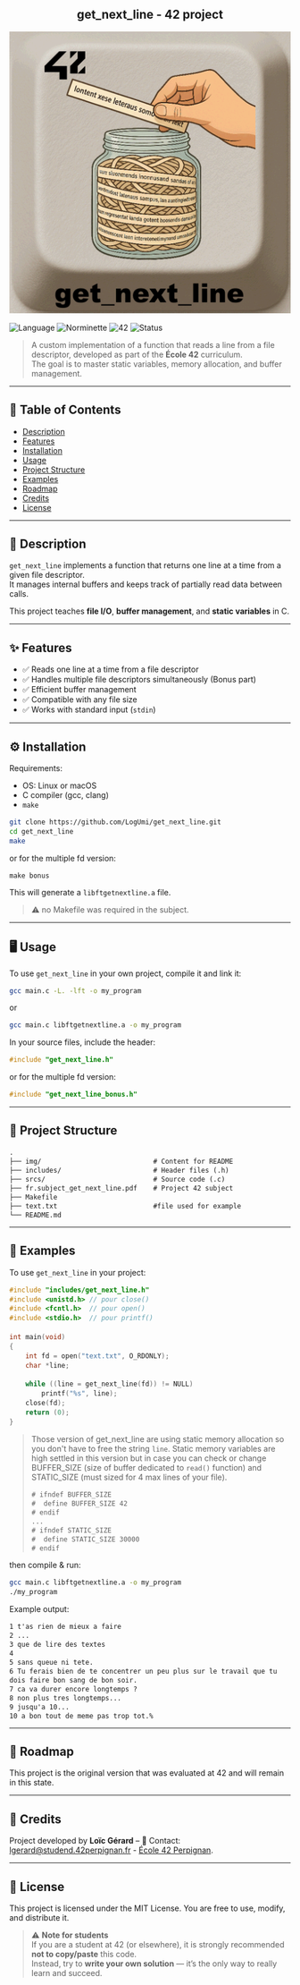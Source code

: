 
<div align="center">
  <h2>get_next_line - 42 project</h2>
  <img src="./img/get_next_line.png"  />
  <br>
</div>

![Language](https://img.shields.io/badge/language-C-blue)
![Norminette](https://img.shields.io/badge/norminette-passed-brightgreen)
![42](https://img.shields.io/badge/school-42-black)
![Status](https://img.shields.io/badge/status-completed-brightgreen)

> A custom implementation of a function that reads a line from a file descriptor, developed as part of the **École 42** curriculum.  
> The goal is to master static variables, memory allocation, and buffer management.

---

## 📖 Table of Contents
- [Description](#-description)
- [Features](#-features)
- [Installation](#%EF%B8%8F-installation)
- [Usage](#-usage)
- [Project Structure](#-project-structure)
- [Examples](#-examples)
- [Roadmap](#-roadmap)
- [Credits](#-credits)
- [License](#-license)

---

## 📝 Description
`get_next_line` implements a function that returns one line at a time from a given file descriptor.  
It manages internal buffers and keeps track of partially read data between calls.

This project teaches **file I/O**, **buffer management**, and **static variables** in C.

---

## ✨ Features
- ✅ Reads one line at a time from a file descriptor
- ✅ Handles multiple file descriptors simultaneously (Bonus part)
- ✅ Efficient buffer management
- ✅ Compatible with any file size
- ✅ Works with standard input (`stdin`)

---

## ⚙️ Installation
Requirements:  
- OS: Linux or macOS  
- C compiler (gcc, clang)  
- `make`

```bash
git clone https://github.com/LogUmi/get_next_line.git
cd get_next_line
make
```
or for the multiple fd version:
```
make bonus
```
This will generate a `libftgetnextline.a` file.

> ⚠️ no Makefile was required in the subject.

---

## 🖥 Usage
To use `get_next_line` in your own project, compile it and link it:

```bash
gcc main.c -L. -lft -o my_program
```
or
```bash
gcc main.c libftgetnextline.a -o my_program
```

In your source files, include the header:
```c
#include "get_next_line.h"
```
or for the multiple fd version:
```c
#include "get_next_line_bonus.h"
```

---

## 📂 Project Structure

```
.
├── img/                			# Content for README
├── includes/           			# Header files (.h)
├── srcs/              				# Source code (.c)
├── fr.subject_get_next_line.pdf	# Project 42 subject
├── Makefile
├── text.txt						#file used for example
└── README.md
```

---

## 🔎 Examples
To use `get_next_line` in your project:

```c
#include "includes/get_next_line.h"
#include <unistd.h> // pour close()
#include <fcntl.h>  // pour open()
#include <stdio.h>  // pour printf()

int main(void)
{
    int fd = open("text.txt", O_RDONLY);
    char *line;

    while ((line = get_next_line(fd)) != NULL)
        printf("%s", line);
    close(fd);
    return (0);
}
```
> Those version of get_next_line are using static memory allocation so you don't have to free the string `line`.
> Static memory variables are high settled in this version but in case you can check or change BUFFER_SIZE (size of buffer dedicated to `read()` function) and STATIC_SIZE (must sized for 4 max lines of your file).
> ```
> # ifndef BUFFER_SIZE
> #  define BUFFER_SIZE 42
> # endif
> ...
> # ifndef STATIC_SIZE
> #  define STATIC_SIZE 30000
> # endif
> ```
then compile & run:
```bash
gcc main.c libftgetnextline.a -o my_program
./my_program
```
Example output:
```
1 t'as rien de mieux a faire
2 ...
3 que de lire des textes
4
5 sans queue ni tete.
6 Tu ferais bien de te concentrer un peu plus sur le travail que tu dois faire bon sang de bon soir.
7 ca va durer encore longtemps ?
8 non plus tres longtemps...
9 jusqu'a 10...
10 a bon tout de meme pas trop tot.%
```

---

## 🚀 Roadmap
This project is the original version that was evaluated at 42 and will remain in this state.  

---

## 👤 Credits
Project developed by **Loïc Gérard** – 📧 Contact: lgerard@studend.42perpignan.fr - [École 42 Perpignan](https://42perpignan.fr).

---

## 📜 License
This project is licensed under the MIT License. You are free to use, modify, and distribute it.

> ⚠️ **Note for students**  
> If you are a student at 42 (or elsewhere), it is strongly recommended **not to copy/paste** this code.  
> Instead, try to **write your own solution** — it’s the only way to really learn and succeed.
